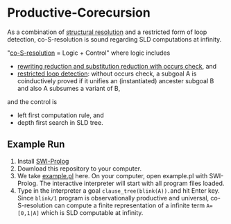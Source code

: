 # Productive-Corecursion
As a combination of [structural resolution](s_reso_minimal.pl) and a restricted form of loop detection, co-S-resolution is sound regarding SLD computations at infinity.

"[co-S-resolution](co_s_reso_minimal.pl) = Logic + Control" where logic includes
* [rewriting reduction and substitution reduction with occurs check](search_rule.pl), and
* [restricted loop detection](loop_detect.pl): without occurs check, a subgoal A is coinductively proved if it unifies an (instantiated) ancester subgoal B and also A subsumes a variant of B,

and the control is 
* left first computation rule, and
* depth first search in SLD tree.

## Example Run
1. Install [SWI-Prolog](http://www.swi-prolog.org/)
2. Download this repository to your computer.
3. We take [example.pl](example.pl) here. On your computer, open example.pl with SWI-Prolog. The interactive interpreter will start with all program files loaded. 
4. Type in the interpreter a goal `clause_tree(blink(A)).`and hit Enter key. Since `blink/1` program is observationally productive and universal, co-S-resolution can compute a finite representation of a infinite term `A=[0,1|A]` which is SLD computable at infinity.  
